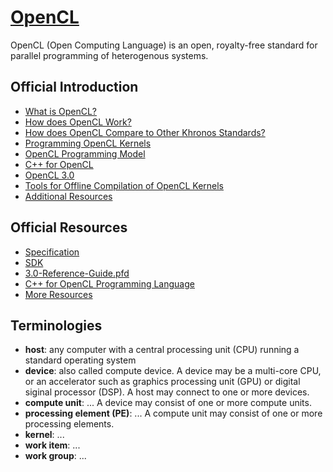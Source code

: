 # [OpenCL](https://www.khronos.org/opencl/)

OpenCL (Open Computing Language) is an open, royalty-free standard for parallel programming of heterogenous systems.


## Official Introduction

- [What is OpenCL?](https://github.com/KhronosGroup/OpenCL-Guide/blob/main/chapters/what_is_opencl.md)
- [How does OpenCL Work?](https://github.com/KhronosGroup/OpenCL-Guide/blob/main/chapters/how_does_opencl_work.md)
- [How does OpenCL Compare to Other Khronos Standards?](https://github.com/KhronosGroup/OpenCL-Guide/blob/main/chapters/how_does_opencl_compare.md)
- [Programming OpenCL Kernels](https://github.com/KhronosGroup/OpenCL-Guide/blob/main/chapters/programming_opencl_kernels.md)
- [OpenCL Programming Model](https://github.com/KhronosGroup/OpenCL-Guide/blob/main/chapters/opencl_programming_model.md)
- [C++ for OpenCL](https://github.com/KhronosGroup/OpenCL-Guide/blob/main/chapters/cpp_for_opencl.md)
- [OpenCL 3.0](https://github.com/KhronosGroup/OpenCL-Guide/blob/main/chapters/opencl_3.md)
- [Tools for Offline Compilation of OpenCL Kernels](https://github.com/KhronosGroup/OpenCL-Guide/blob/main/chapters/os_tooling.md)
- [Additional Resources](https://github.com/KhronosGroup/OpenCL-Guide/blob/main/chapters/additional_resources.md)


## Official Resources

- [Specification](https://www.khronos.org/registry/OpenCL/)
- [SDK](https://github.com/KhronosGroup/OpenCL-SDK)
- [3.0-Reference-Guide.pfd](https://www.khronos.org/files/opencl30-reference-guide.pdf)
- [C++ for OpenCL Programming Language](https://www.khronos.org/opencl/assets/CXX_for_OpenCL.html)
- [More Resources](https://www.khronos.org/opencl/resources)


## Terminologies

* __host__: any computer with a central processing unit (CPU) running a standard operating system
* __device__: also called compute device. A device may be a multi-core CPU, or an accelerator such as graphics processing unit (GPU) or digital siginal processor (DSP). A host may connect to one or more devices.
* __compute unit__: ... A device may consist of one or more compute units.
* __processing element (PE)__: ... A compute unit may consist of one or more processing elements.
* __kernel__: ...
* __work item__: ...
* __work group__: ...
